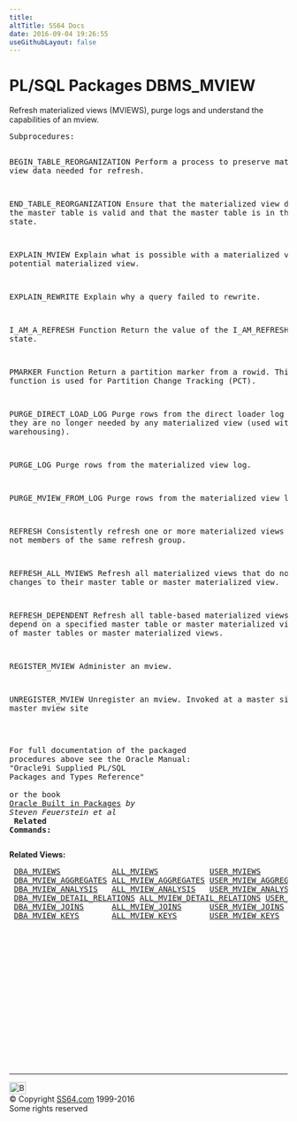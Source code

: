 ```yaml
---
title:
altTitle: SS64 Docs
date: 2016-09-04 19:26:55
useGithubLayout: false
---
```

<!-- #BeginLibraryItem "/Library/head_orapack.lbi" --><!-- #EndLibraryItem --><h1>PL/SQL Packages DBMS_MVIEW</h1> 
<p>Refresh materialized views (MVIEWS), purge logs and understand 
  the capabilities of an mview.</p>
<pre>Subprocedures:

BEGIN_TABLE_REORGANIZATION 
                 Perform a process to preserve materialized view data needed
                 for refresh. 

END_TABLE_REORGANIZATION 
                 Ensure that the materialized view data for the master table
                 is valid and that the master table is in the proper state. 

EXPLAIN_MVIEW    Explain what is possible with a materialized view or potential
                 materialized view. 

EXPLAIN_REWRITE  Explain why a query failed to rewrite. 

I_AM_A_REFRESH Function
                 Return the value of the I_AM_REFRESH package state. 

PMARKER Function
                 Return a partition marker from a rowid. This function is used
                 for Partition Change Tracking (PCT). 

PURGE_DIRECT_LOAD_LOG 
                 Purge rows from the direct loader log after they are no longer
                 needed by any materialized view (used with data warehousing). 

PURGE_LOG        Purge rows from the materialized view log. 

PURGE_MVIEW_FROM_LOG 
                 Purge rows from the materialized view log. 

REFRESH          Consistently refresh one or more materialized views that are
                 not members of the same refresh group. 

REFRESH_ALL_MVIEWS 
                 Refresh all materialized views that do not reflect changes
                 to their master table or master materialized view. 

REFRESH_DEPENDENT 
                 Refresh all table-based materialized views that depend on
                 a specified master table or master materialized view, or list of
                 master tables or master materialized views.  

REGISTER_MVIEW   Administer an mview.  

UNREGISTER_MVIEW Unregister an mview.
                 Invoked at a master site or master mview site
                   
<span class="body"><b><br></b>For full documentation of the packaged procedures above see the Oracle Manual:<br>"Oracle9i Supplied PL/SQL Packages and Types Reference"<b><br><br></b>or the book <a href="../links/orasqllinks.html">Oracle Built in Packages</a> <i>by Steven Feuerstein et al</i><b></b><b><br>
Related Commands:<br></b></span></pre>
<p><span class="body"><b>Related Views:</b></span> </p>
<pre> <a href="../orad/DBA_MVIEWS.html">DBA_MVIEWS</a>           <a href="../orad/ALL_MVIEWS.html">ALL_MVIEWS</a>           <a href="../orad/USER_MVIEWS.html">USER_MVIEWS</a> 
 <a href="../orad/DBA_MVIEW_AGGREGATES.html">DBA_MVIEW_AGGREGATES</a> <a href="../orad/ALL_MVIEW_AGGREGATES.html">ALL_MVIEW_AGGREGATES</a> <a href="../orad/USER_MVIEW_AGGREGATES.html">USER_MVIEW_AGGREGATES</a> 
 <a href="../orad/DBA_MVIEW_ANALYSIS.html">DBA_MVIEW_ANALYSIS</a>   <a href="../orad/ALL_MVIEW_ANALYSIS.html">ALL_MVIEW_ANALYSIS</a>   <a href="../orad/USER_MVIEW_ANALYSIS.html">USER_MVIEW_ANALYSIS</a> 
 <a href="../orad/DBA_MVIEW_DETAIL_RELATIONS.html">DBA_MVIEW_DETAIL_RELATIONS</a> <a href="../orad/ALL_MVIEW_DETAIL_RELATIONS.html">ALL_MVIEW_DETAIL_RELATIONS</a> <a href="../orad/USER_MVIEW_DETAIL_RELATIONS.html">USER_MVIEW_DETAIL_RELATIONS</a> 
 <a href="../orad/DBA_MVIEW_JOINS.html">DBA_MVIEW_JOINS</a>      <a href="../orad/ALL_MVIEW_JOINS.html">ALL_MVIEW_JOINS</a>      <a href="../orad/USER_MVIEW_JOINS.html">USER_MVIEW_JOINS</a> 
 <a href="../orad/DBA_MVIEW_KEYS.html">DBA_MVIEW_KEYS</a>       <a href="../orad/ALL_MVIEW_KEYS.html">ALL_MVIEW_KEYS</a>       <a href="../orad/USER_MVIEW_KEYS.html">USER_MVIEW_KEYS</a> </pre><!-- #BeginLibraryItem "/Library/foot_ora.lbi" --><p>
<!-- oracle-footer -->
<ins class="adsbygoogle" style="display:inline-block;width:300px;height:250px" data-ad-client="ca-pub-6140977852749469" data-ad-slot="4275490898"></ins>
<script>
(adsbygoogle = window.adsbygoogle || []).push({});
</script></p>
<hr>
<div id="bl" class="footer"><a href="DBMS_MVIEW.html#"><img src="../images/top.png" width="30" height="22" alt="Back to the Top"></a></div>
<div id="br" class="footer, tagline">© Copyright <a href="../index.html">SS64.com</a> 1999-2016<br>
Some rights reserved</div><!-- #EndLibraryItem -->

